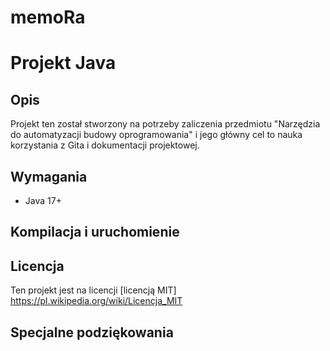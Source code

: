 # memoRa

# Projekt Java

## Opis
Projekt ten został stworzony na potrzeby zaliczenia przedmiotu "Narzędzia do automatyzacji budowy oprogramowania" i jego główny cel to nauka korzystania z Gita i dokumentacji projektowej.

## Wymagania
- Java 17+

## Kompilacja i uruchomienie

## Licencja

Ten projekt jest na licencji [licencją MIT]
https://pl.wikipedia.org/wiki/Licencja_MIT


## Specjalne podziękowania


